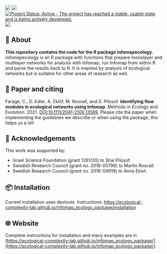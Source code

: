 <!-- 
library(badger)
badger::badge_doi(doi = "10.1111/2041-210X.13569", color = 'orange')
badger::badge_lifecycle(stage = 'stable', color = 'green')
badger::badge_repostatus(status = 'Active')
badger::badge_custom(x = 'devtools installation', y = 'v2.0', color = 'yellow')
-->


<!--
* Make sure Infomap’s basics fits the latest version
* Makes the packages in Installation are the dependencies
* Are installation instructions still correct? Try to follow them
* Examples should be accompanied with figures whenever possioble
-->

[![](https://img.shields.io/badge/doi-10.1111/2041--210X.13569-orange.svg)](https://doi.org/10.1111/2041-210X.13569) [![](https://img.shields.io/badge/lifecycle-stable-green.svg)](https://lifecycle.r-lib.org/articles/stages.html#stable) [![Project Status: Active - The project has reached a stable, usable state and is being actively developed.](https://www.repostatus.org/badges/latest/active.svg)](https://www.repostatus.org/#active) ![](https://img.shields.io/badge/devtools%20installation-v2.0-yellow.svg)

## :wave: About
**This repository contains the code for the R package infomapecology.** infomapecology is an R package with functions that prepare monolayer and multilayer networks for analysis with Infomap, run Infomap from within R and parse the results back to R. It is inspired by analysis of ecological networks but is suitable for other areas of research as well.

## :page_facing_up: Paper and citing
Farage, C., D. Edler, A. Eklöf, M. Rosvall, and S. Pilosof. **Identifying flow modules in ecological networks using Infomap**. Methods in Ecology and Evolution. 2021. [DOI:10.1111/2041-210X.13569](https://onlinelibrary.wiley.com/doi/10.1111/2041-210X.13569). Please cite the paper when implementing the guidelines we describe or when using the package, this helps us a lot!


## :green_heart: Acknowledgements
This work was supported by:
* Israel Science Foundation (grant 1281/20) to Shai Pilosof.
* Swedish Research Council (grant no. 2016-00796) to Martin Rosvall.
* Swedish Research Council (grant no. 2016-04919) to Anna Eklof.

## :package: Installation
Current installation uses devtools. Instructions: https://ecological-complexity-lab.github.io/infomap_ecology_package/installation


## :globe_with_meridians: Website
Complete instructions for installation and many examples are in [https://ecological-complexity-lab.github.io/infomap_ecology_package/](https://ecological-complexity-lab.github.io/infomap_ecology_package/).
